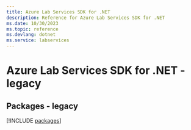 ```yaml
---
title: Azure Lab Services SDK for .NET
description: Reference for Azure Lab Services SDK for .NET
ms.date: 10/30/2023
ms.topic: reference
ms.devlang: dotnet
ms.service: labservices
---
```

# Azure Lab Services SDK for .NET - legacy
## Packages - legacy
[!INCLUDE [packages](lab-services-index.md)]